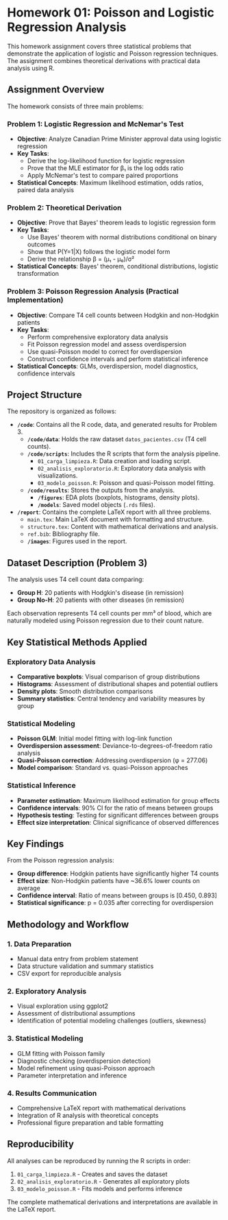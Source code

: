 # Homework 01: Poisson and Logistic Regression Analysis

This homework assignment covers three statistical problems that demonstrate the application of logistic and Poisson regression techniques. The assignment combines theoretical derivations with practical data analysis using R.

## Assignment Overview

The homework consists of three main problems:

### Problem 1: Logistic Regression and McNemar's Test
- **Objective**: Analyze Canadian Prime Minister approval data using logistic regression
- **Key Tasks**:
  - Derive the log-likelihood function for logistic regression
  - Prove that the MLE estimator for β₁ is the log odds ratio
  - Apply McNemar's test to compare paired proportions
- **Statistical Concepts**: Maximum likelihood estimation, odds ratios, paired data analysis

### Problem 2: Theoretical Derivation
- **Objective**: Prove that Bayes' theorem leads to logistic regression form
- **Key Tasks**:
  - Use Bayes' theorem with normal distributions conditional on binary outcomes
  - Show that P(Y=1|X) follows the logistic model form
  - Derive the relationship β = (μ₁ - μ₀)/σ²
- **Statistical Concepts**: Bayes' theorem, conditional distributions, logistic transformation

### Problem 3: Poisson Regression Analysis (Practical Implementation)
- **Objective**: Compare T4 cell counts between Hodgkin and non-Hodgkin patients
- **Key Tasks**:
  - Perform comprehensive exploratory data analysis
  - Fit Poisson regression model and assess overdispersion
  - Use quasi-Poisson model to correct for overdispersion
  - Construct confidence intervals and perform statistical inference
- **Statistical Concepts**: GLMs, overdispersion, model diagnostics, confidence intervals

## Project Structure

The repository is organized as follows:

- **`/code`**: Contains all the R code, data, and generated results for Problem 3.
  - **`/code/data`**: Holds the raw dataset `datos_pacientes.csv` (T4 cell counts).
  - **`/code/scripts`**: Includes the R scripts that form the analysis pipeline.
    - `01_carga_limpieza.R`: Data creation and loading script.
    - `02_analisis_exploratorio.R`: Exploratory data analysis with visualizations.
    - `03_modelo_poisson.R`: Poisson and quasi-Poisson model fitting.
  - **`/code/results`**: Stores the outputs from the analysis.
    - **`/figures`**: EDA plots (boxplots, histograms, density plots).
    - **`/models`**: Saved model objects (`.rds` files).
- **`/report`**: Contains the complete LaTeX report with all three problems.
  - `main.tex`: Main LaTeX document with formatting and structure.
  - `structure.tex`: Content with mathematical derivations and analysis.
  - `ref.bib`: Bibliography file.
  - **`/images`**: Figures used in the report.

## Dataset Description (Problem 3)

The analysis uses T4 cell count data comparing:
- **Group H**: 20 patients with Hodgkin's disease (in remission)
- **Group No-H**: 20 patients with other diseases (in remission)

Each observation represents T4 cell counts per mm³ of blood, which are naturally modeled using Poisson regression due to their count nature.

## Key Statistical Methods Applied

### Exploratory Data Analysis
- **Comparative boxplots**: Visual comparison of group distributions
- **Histograms**: Assessment of distributional shapes and potential outliers
- **Density plots**: Smooth distribution comparisons
- **Summary statistics**: Central tendency and variability measures by group

### Statistical Modeling
- **Poisson GLM**: Initial model fitting with log-link function
- **Overdispersion assessment**: Deviance-to-degrees-of-freedom ratio analysis
- **Quasi-Poisson correction**: Addressing overdispersion (φ = 277.06)
- **Model comparison**: Standard vs. quasi-Poisson approaches

### Statistical Inference
- **Parameter estimation**: Maximum likelihood estimation for group effects
- **Confidence intervals**: 90% CI for the ratio of means between groups
- **Hypothesis testing**: Testing for significant differences between groups
- **Effect size interpretation**: Clinical significance of observed differences

## Key Findings

From the Poisson regression analysis:
- **Group difference**: Hodgkin patients have significantly higher T4 counts
- **Effect size**: Non-Hodgkin patients have ~36.6% lower counts on average
- **Confidence interval**: Ratio of means between groups is [0.450, 0.893]
- **Statistical significance**: p = 0.035 after correcting for overdispersion

## Methodology and Workflow

### 1. Data Preparation
- Manual data entry from problem statement
- Data structure validation and summary statistics
- CSV export for reproducible analysis

### 2. Exploratory Analysis
- Visual exploration using ggplot2
- Assessment of distributional assumptions
- Identification of potential modeling challenges (outliers, skewness)

### 3. Statistical Modeling
- GLM fitting with Poisson family
- Diagnostic checking (overdispersion detection)
- Model refinement using quasi-Poisson approach
- Parameter interpretation and inference

### 4. Results Communication
- Comprehensive LaTeX report with mathematical derivations
- Integration of R analysis with theoretical concepts
- Professional figure preparation and table formatting

## Reproducibility

All analyses can be reproduced by running the R scripts in order:
1. `01_carga_limpieza.R` - Creates and saves the dataset
2. `02_analisis_exploratorio.R` - Generates all exploratory plots
3. `03_modelo_poisson.R` - Fits models and performs inference

The complete mathematical derivations and interpretations are available in the LaTeX report.
